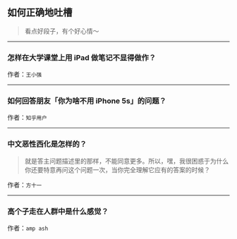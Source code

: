 ## 如何正确地吐槽

> 看点好段子，有个好心情～


 
---

### 怎样在大学课堂上用 iPad 做笔记不显得做作？

> 


作者：`王小强`

---

### 如何回答朋友「你为啥不用 iPhone 5s」的问题？

> 


作者：`知乎用户`

---

### 中文恶性西化是怎样的？

> 就是答主问题描述里的那样，不能同意更多。所以，嘿，我很困惑于为什么你还要特意再问这个问题一次，当你完全理解它应有的答案的时候？


作者：`方十一`

---

### 高个子走在人群中是什么感觉？

> 


作者：`amp ash`